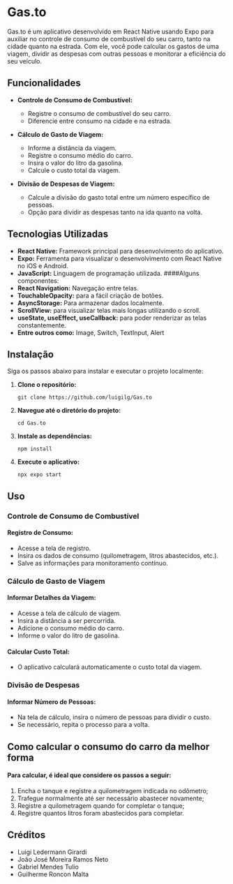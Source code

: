 # Gas.to

Gas.to é um aplicativo desenvolvido em React Native usando Expo para auxiliar no controle de consumo de combustível do seu carro, tanto na cidade quanto na estrada. Com ele, você pode calcular os gastos de uma viagem, dividir as despesas com outras pessoas e monitorar a eficiência do seu veículo.

## Funcionalidades

- **Controle de Consumo de Combustível:**
  - Registre o consumo de combustível do seu carro.
  - Diferencie entre consumo na cidade e na estrada.

- **Cálculo de Gasto de Viagem:**
  - Informe a distância da viagem.
  - Registre o consumo médio do carro.
  - Insira o valor do litro da gasolina.
  - Calcule o custo total da viagem.

- **Divisão de Despesas de Viagem:**
  - Calcule a divisão do gasto total entre um número específico de pessoas.
  - Opção para dividir as despesas tanto na ida quanto na volta.

## Tecnologias Utilizadas

- **React Native:** Framework principal para desenvolvimento do aplicativo.
- **Expo:** Ferramenta para visualizar o desenvolvimento com React Native no iOS e Android.
- **JavaScript:** Linguagem de programação utilizada.
####Alguns componentes:
- **React Navigation:** Navegação entre telas.
- **TouchableOpacity:** para a fácil criação de botões.
- **AsyncStorage:** Para armazenar dados localmente.
- **ScrollView:** para visualizar telas mais longas utilizando o scroll.
- **useState, useEffect, useCallback:** para poder renderizar as telas constantemente.
- **Entre outros como:** Image, Switch, TextInput, Alert

## Instalação

Siga os passos abaixo para instalar e executar o projeto localmente:

1. **Clone o repositório:**
   ```
   git clone https://github.com/luigilg/Gas.to
   ```
2. **Navegue até o diretório do projeto:**
    ```
    cd Gas.to
    ```
3. **Instale as dependências:**
    ```
    npm install
    ```
4. **Execute o aplicativo:**
    ```
    npx expo start
    ```

## Uso

  ### Controle de Consumo de Combustível
  #### Registro de Consumo:
  - Acesse a tela de registro.
  - Insira os dados de consumo (quilometragem, litros abastecidos, etc.).
  - Salve as informações para monitoramento contínuo.
  ### Cálculo de Gasto de Viagem
  #### Informar Detalhes da Viagem:
  - Acesse a tela de cálculo de viagem.
  - Insira a distância a ser percorrida.
  - Adicione o consumo médio do carro.
  - Informe o valor do litro de gasolina.
  #### Calcular Custo Total:
  - O aplicativo calculará automaticamente o custo total da viagem.

  ### Divisão de Despesas
  #### Informar Número de Pessoas:
  - Na tela de cálculo, insira o número de pessoas para dividir o custo.
  - Se necessário, repita o processo para a volta.

## Como calcular o consumo do carro da melhor forma 

#### Para calcular, é ideal que considere os passos a seguir:

1. Encha o tanque e registre a quilometragem indicada no odômetro;
2. Trafegue normalmente até ser necessário abastecer novamente;
3. Registre a quilometragem quando for completar o tanque;
4. Registre quantos litros foram abastecidos para completar.

## Créditos
- Luigi Ledermann Girardi
- João José Moreira Ramos Neto
- Gabriel Mendes Tulio
- Guilherme Roncon Malta

#
